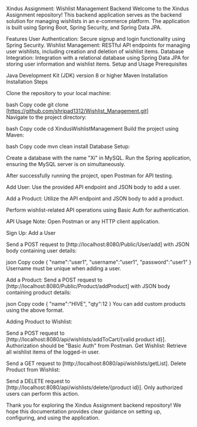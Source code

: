 Xindus Assignment: Wishlist Management Backend
Welcome to the Xindus Assignment repository! This backend application serves as the backend solution for managing wishlists in an e-commerce platform. The application is built using Spring Boot, Spring Security, and Spring Data JPA.

Features
User Authentication: Secure signup and login functionality using Spring Security.
Wishlist Management: RESTful API endpoints for managing user wishlists, including creation and deletion of wishlist items.
Database Integration: Integration with a relational database using Spring Data JPA for storing user information and wishlist items.
Setup and Usage
Prerequisites

Java Development Kit (JDK) version 8 or higher
Maven Installation
Installation Steps

Clone the repository to your local machine:

bash
Copy code
git clone [https://github.com/shripad1312/Wishlist_Management.git]<br/>
Navigate to the project directory:

bash
Copy code
cd XindusWishlistManagement
Build the project using Maven:

bash
Copy code
mvn clean install
Database Setup:

Create a database with the name "Xi" in MySQL.
Run the Spring application, ensuring the MySQL server is on simultaneously.

After successfully running the project, open Postman for API testing.

Add User: Use the provided API endpoint and JSON body to add a user.

Add a Product: Utilize the API endpoint and JSON body to add a product.

Perform wishlist-related API operations using Basic Auth for authentication.

API Usage
Note: Open Postman or any HTTP client application.

Sign Up: Add a User

Send a POST request to [http://localhost:8080/Public/User/add] with JSON body containing user details:

json
Copy code
{
    "name":"user1",
    "username":"user1",
    "password":"user1"
}
Username must be unique when adding a user.

Add a Product: Send a POST request to
[http://localhost:8080/Public/Product/addProduct] with JSON body containing product details:

json
Copy code
{
    "name":"HIVE",
    "qty":12
}
You can add custom products using the above format.

Adding Product to Wishlist:

Send a POST request to [http://localhost:8080/api/wishlists/addToCart/{valid product id}].
Authorization should be "Basic Auth" from Postman.
Get Wishlist: Retrieve all wishlist items of the logged-in user.

Send a GET request to [http://localhost:8080/api/wishlists/getList].
Delete Product from Wishlist:

Send a DELETE request to 
[http://localhost:8080/api/wishlists/delete/{product id}].
Only authorized users can perform this action.

Thank you for exploring the Xindus Assignment backend repository! We hope this documentation provides clear guidance on setting up, configuring, and using the application.
